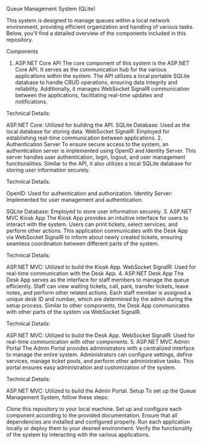 Queue Management System (QLite)

This system is designed to manage queues within a local network environment, providing efficient organization and handling of various tasks. Below, you'll find a detailed overview of the components included in this repository.

Components
1. ASP.NET Core API
The core component of this system is the ASP.NET Core API. It serves as the communication hub for the various applications within the system. The API utilizes a local portable SQLite database to handle CRUD operations, ensuring data integrity and reliability. Additionally, it manages WebSocket SignalR communication between the applications, facilitating real-time updates and notifications.

Technical Details:

ASP.NET Core: Utilized for building the API.
SQLite Database: Used as the local database for storing data.
WebSocket SignalR: Employed for establishing real-time communication between applications.
2. Authentication Server
To ensure secure access to the system, an authentication server is implemented using OpenID and Identity Server. This server handles user authentication, login, logout, and user management functionalities. Similar to the API, it also utilizes a local SQLite database for storing user information securely.

Technical Details:

OpenID: Used for authentication and authorization.
Identity Server: Implemented for user management
and authentication.

SQLite Database: Employed to store user information securely.
3. ASP.NET MVC Kiosk App
The Kiosk App provides an intuitive interface for users to interact with the system. Users can print tickets, select services, and perform other actions. This application communicates with the Desk App via WebSocket SignalR to inform about newly created tickets, ensuring seamless coordination between different parts of the system.

Technical Details:

ASP.NET MVC: Utilized to build the Kiosk App.
WebSocket SignalR: Used for real-time communication with the Desk App.
4. ASP.NET Desk App
The Desk App serves as the interface for staff members to manage the queue efficiently. Staff can view waiting tickets, call, park, transfer tickets, leave notes, and perform other related actions. Each staff member is assigned a unique desk ID and number, which are determined by the admin during the setup process. Similar to other components, the Desk App communicates with other parts of the system via WebSocket SignalR.

Technical Details:

ASP.NET MVC: Utilized to build the Desk App.
WebSocket SignalR: Used for real-time communication with other components.
5. ASP.NET MVC Admin Portal
The Admin Portal provides administrators with a centralized interface to manage the entire system. Administrators can configure settings, define services, manage ticket pools, and perform other administrative tasks. This portal ensures easy administration and customization of the system.

Technical Details:

ASP.NET MVC: Utilized to build the Admin Portal.
Setup
To set up the Queue Management System, follow these steps:

Clone this repository to your local machine.
Set up and configure each component according to the provided documentation.
Ensure that all dependencies are installed and configured properly.
Run each application locally or deploy them to your desired environment.
Verify the functionality of the system by interacting with the various applications.
